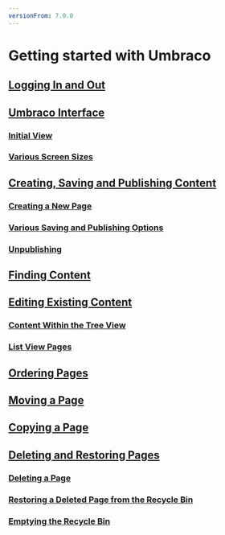 ```yaml
---
versionFrom: 7.0.0
---
```


# Getting started with Umbraco

## [Logging In and Out](Logging-In-and-Out)

## [Umbraco Interface](Umbraco-Interface/index-v7.md)

### [Initial View](Umbraco-Interface/index-v7.md/#initial-view)

### [Various Screen Sizes](Umbraco-Interface/index-v7.md/#various-screen-sizes)

## [Creating, Saving and Publishing Content](Creating-Saving-and-Publishing-Content)

### [Creating a New Page](Creating-Saving-and-Publishing-Content#creating-a-new-page)

### [Various Saving and Publishing Options](Creating-Saving-and-Publishing-Content#various-saving-and-publishing-options)

### [Unpublishing](Creating-Saving-and-Publishing-Content#unpublishing)

## [Finding Content](Finding-Content)

## [Editing Existing Content](Editing-Existing-Content)

### [Content Within the Tree View](Editing-Existing-Content#content-within-the-tree-view)

### [List View Pages](Editing-Existing-Content#list-view-pages)

## [Ordering Pages](Ordering-Pages)

## [Moving a Page](Moving-a-Page)

## [Copying a Page](Copying-a-Page)

## [Deleting and Restoring Pages](Deleting-and-Restoring-Pages)

### [Deleting a Page](Deleting-and-Restoring-Pages#deleting-a-page)

### [Restoring a Deleted Page from the Recycle Bin](Deleting-and-Restoring-Pages#restoring-a-deleted-page-from-the-recycle-bin)

### [Emptying the Recycle Bin](Deleting-and-Restoring-Pages#emptying-the-recycle-bin)
